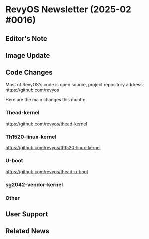 # RevyOS Newsletter (2025-02 #0016)

## Editor's Note


## Image Update



## Code Changes

Most of RevyOS's code is open source, project repository address: https://github.com/revyos

Here are the main changes this month:

### Thead-kernel

https://github.com/revyos/thead-kernel



### Th1520-linux-kernel

https://github.com/revyos/th1520-linux-kernel


### U-boot

https://github.com/revyos/thead-u-boot



### sg2042-vendor-kernel




### Other



## User Support



## Related News

